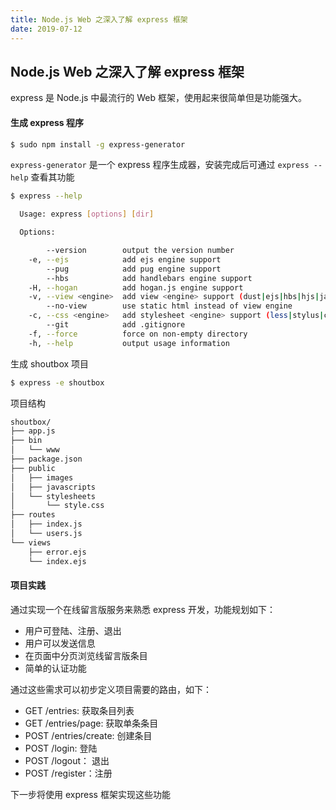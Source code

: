 ```yaml
---
title: Node.js Web 之深入了解 express 框架
date: 2019-07-12
---
```





## Node.js Web 之深入了解 express 框架



express 是 Node.js 中最流行的 Web 框架，使用起来很简单但是功能强大。



#### 生成 express 程序

```sh
$ sudo npm install -g express-generator
```

`express-generator` 是一个 express 程序生成器，安装完成后可通过 `express --help` 查看其功能

```sh
$ express --help

  Usage: express [options] [dir]

  Options:

        --version        output the version number
    -e, --ejs            add ejs engine support
        --pug            add pug engine support
        --hbs            add handlebars engine support
    -H, --hogan          add hogan.js engine support
    -v, --view <engine>  add view <engine> support (dust|ejs|hbs|hjs|jade|pug|twig|vash) (defaults to jade)
        --no-view        use static html instead of view engine
    -c, --css <engine>   add stylesheet <engine> support (less|stylus|compass|sass) (defaults to plain css)
        --git            add .gitignore
    -f, --force          force on non-empty directory
    -h, --help           output usage information
```

生成 shoutbox 项目 

```bash
$ express -e shoutbox
```

项目结构
```sh
shoutbox/
├── app.js
├── bin
│   └── www
├── package.json
├── public
│   ├── images
│   ├── javascripts
│   └── stylesheets
│       └── style.css
├── routes
│   ├── index.js
│   └── users.js
└── views
    ├── error.ejs
    └── index.ejs
```



#### 项目实践


通过实现一个在线留言版服务来熟悉 express 开发，功能规划如下：
- 用户可登陆、注册、退出
- 用户可以发送信息
- 在页面中分页浏览线留言版条目
- 简单的认证功能

通过这些需求可以初步定义项目需要的路由，如下：

  - GET /entries: 获取条目列表
  - GET /entries/page: 获取单条条目
  - POST /entries/create: 创建条目
  - POST /login: 登陆
  - POST /logout： 退出
  - POST /register：注册

下一步将使用 express 框架实现这些功能




